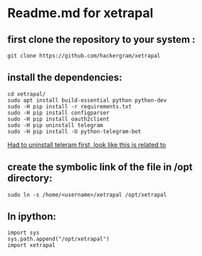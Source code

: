 # Readme.md for xetrapal

## first clone the repository to your system :
```
git clone https://github.com/hackergram/xetrapal
```

## install the dependencies:
```
cd xetrapal/
sudo apt install build-essential python python-dev
sudo -H pip install -r requirements.txt
sudo -H pip install configparser
sudo -H pip install oauth2client
sudo -H pip uninstall telegram
sudo -H pip install -U python-telegram-bot

```
[Had to uninstall teleram first, look like this is related to](https://github.com/Tkd-Alex/Telegram-InstaPy-Scheduling/issues/13)

## create the symbolic link of the file in /opt directory:
```
sudo ln -s /home/<username>/xetrapal /opt/xetrapal

```
## In ipython:
```
import sys
sys.path.append("/opt/xetrapal")
import xetrapal
```

